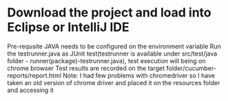 # Download the project and load into Eclipse or IntelliJ IDE
Pre-requsite JAVA needs to be configured on the environment variable
Run the testrunner.java as JUnit test(testrunner is available under src/test/java folder - runner(package)-testrunner.java), test execution will being on chrome browser
Test results are recorded on the target folder/cucumber-reports/report.html
Note: I had few problems with chromedriver so I have taken an old version of chrome driver and placed it on the resources folder and accessing it
